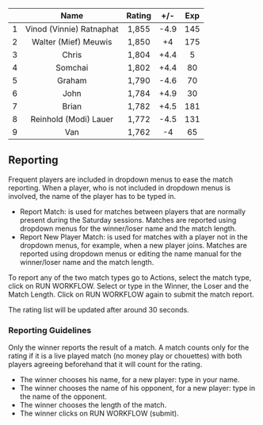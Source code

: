 | |Name|Rating|+/-|Exp|
|-|:--:|:----:|:-:|:-:|
|1|Vinod (Vinnie) Ratnaphat|1,855|-4.9|145|
|2|Walter (Mief) Meuwis|1,850|+4|175|
|3|Chris|1,804|+4.4|5|
|4|Somchai|1,802|+4.4|80|
|5|Graham|1,790|-4.6|70|
|6|John|1,784|+4.9|30|
|7|Brian|1,782|+4.5|181|
|8|Reinhold (Modi) Lauer|1,772|-4.5|131|
|9|Van|1,762|-4|65|

 

## Reporting

Frequent players are included in dropdown menus to ease the match reporting.
When a player, who is not included in dropdown menus is involved, the name of the player has to be typed in.

- Report Match:  is used for matches between players that are normally present during the Saturday sessions.
Matches are reported using dropdown menus for the winner/loser name and the match length.
- Report New Player Match:  is used for matches with a player not in the dropdown menus, for example, when a new player joins.
Matches are reported using dropdown menus or editing the name manual for the winner/loser name and the match length.

To report any of the two match types go to Actions, select the match type, click on RUN WORKFLOW.
Select or type in the Winner, the Loser and the Match Length.
Click on RUN WORKFLOW again to submit the match report.

The rating list will be updated after around 30 seconds.

### Reporting Guidelines

Only the winner reports the result of a match.
A match counts only for the rating if it is a live played match (no money play or chouettes)
with both players agreeing beforehand that it will count for the rating.

- The winner chooses his name, for a new player: type in your name.
- The winner chooses the name of his opponent, for a new player: type in the name of the opponent.
- The winner chooses the length of the match.
- The winner clicks on RUN WORKFLOW (submit).
